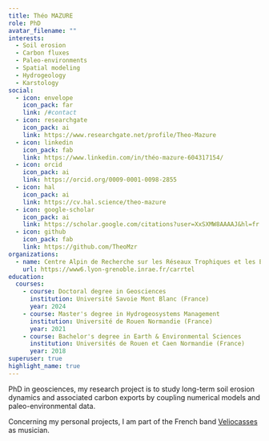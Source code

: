 ```yaml
---
title: Théo MAZURE
role: PhD
avatar_filename: ""
interests:
  - Soil erosion
  - Carbon fluxes
  - Paleo-environments
  - Spatial modeling
  - Hydrogeology
  - Karstology
social:
  - icon: envelope
    icon_pack: far
    link: /#contact
  - icon: researchgate
    icon_pack: ai
    link: https://www.researchgate.net/profile/Theo-Mazure
  - icon: linkedin
    icon_pack: fab
    link: https://www.linkedin.com/in/théo-mazure-604317154/
  - icon: orcid
    icon_pack: ai
    link: https://orcid.org/0009-0001-0098-2855
  - icon: hal
    icon_pack: ai
    link: https://cv.hal.science/theo-mazure
  - icon: google-scholar
    icon_pack: ai
    link: https://scholar.google.com/citations?user=XxSXMW8AAAAJ&hl=fr
  - icon: github
    icon_pack: fab
    link: https://github.com/TheoMzr
organizations:
  - name: Centre Alpin de Recherche sur les Réseaux Trophiques et les Écosystèmes Limniques (CARRTEL)
    url: https://www6.lyon-grenoble.inrae.fr/carrtel
education:
  courses:
    - course: Doctoral degree in Geosciences
      institution: Université Savoie Mont Blanc (France)
      year: 2024
    - course: Master's degree in Hydrogeosystems Management
      institution: Université de Rouen Normandie (France)
      year: 2021
    - course: Bachelor's degree in Earth & Environmental Sciences
      institution: Universités de Rouen et Caen Normandie (France)
      year: 2018
superuser: true
highlight_name: true
---
```

PhD in geosciences, my research project is to study long-term soil erosion dynamics and associated carbon exports by coupling numerical models and paleo-environmental data.

Concerning my personal projects, I am part of the French band [Veliocasses](https://veliocasses.bandcamp.com/album/seluanos-bona-ep) as musician.
